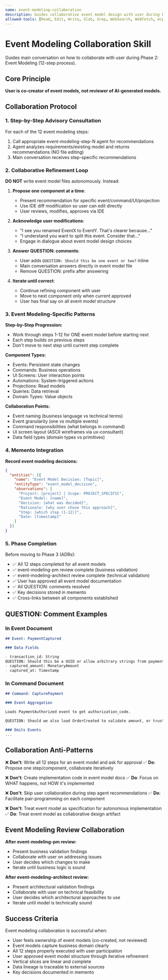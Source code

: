 ```yaml
---
name: event-modeling-collaboration
description: Guides collaborative event model design with user during Phase 2. Facilitates pair-programming on event model documentation using IDE diff modification flow and QUESTION: comments. Use when working on event modeling (12-step process).
allowed-tools: [Read, Edit, Write, Glob, Grep, WebSearch, WebFetch, mcp__memento__create_entities, mcp__memento__create_relations, mcp__memento__add_observations, mcp__memento__semantic_search, mcp__memento__open_nodes, mcp__time__get_current_time, AskUserQuestion]
---
```


# Event Modeling Collaboration Skill

Guides main conversation on how to collaborate with user during Phase 2: Event Modeling (12-step process).

## Core Principle

**User is co-creator of event models, not reviewer of AI-generated models.**

## Collaboration Protocol

### 1. Step-by-Step Advisory Consultation

For each of the 12 event modeling steps:

1. Call appropriate event-modeling-step-N agent for recommendations
2. Agent analyzes requirements/existing model and returns recommendations (NO file editing)
3. Main conversation receives step-specific recommendations

### 2. Collaborative Refinement Loop

**DO NOT** write event model files autonomously. Instead:

1. **Propose one component at a time**:
   - Present recommendation for specific event/command/UI/projection
   - Use IDE diff modification so user can edit directly
   - User reviews, modifies, approves via IDE

2. **Acknowledge user modifications**:
   - "I see you renamed EventX to EventY. That's clearer because..."
   - "I understand you want to split this event. Consider that..."
   - Engage in dialogue about event model design choices

3. **Answer QUESTION: comments**:
   - User adds `QUESTION: Should this be one event or two?` inline
   - Main conversation answers directly in event model file
   - Remove QUESTION: prefix after answering

4. **Iterate until correct**:
   - Continue refining component with user
   - Move to next component only when current approved
   - User has final say on all event model structure

### 3. Event Modeling-Specific Patterns

**Step-by-Step Progression:**

- Work through steps 1-12 for ONE event model before starting next
- Each step builds on previous steps
- Don't move to next step until current step complete

**Component Types:**

- Events: Persistent state changes
- Commands: Business operations
- UI Screens: User interaction points
- Automations: System-triggered actions
- Projections: Read models
- Queries: Data retrieval
- Domain Types: Value objects

**Collaboration Points:**

- Event naming (business language vs technical terms)
- Event granularity (one vs multiple events)
- Command responsibilities (what belongs in command)
- UI screen layout (ASCII wireframes via ux-consultant)
- Data field types (domain types vs primitives)

### 4. Memento Integration

**Record event modeling decisions:**

```json
{
  "entities": [{
    "name": "Event Model Decision: [Topic]",
    "entityType": "event_model_decision",
    "observations": [
      "Project: [project] | Scope: PROJECT_SPECIFIC",
      "Event Model: [name]",
      "Decision: [what was decided]",
      "Rationale: [why user chose this approach]",
      "Step: [which step (1-12)]",
      "Date: [timestamp]"
    ]
  }]
}
```

### 5. Phase Completion

Before moving to Phase 3 (ADRs):

- ✅ All 12 steps completed for all event models
- ✅ event-modeling-pm review complete (business validation)
- ✅ event-modeling-architect review complete (technical validation)
- ✅ User has approved all event model documentation
- ✅ All QUESTION: comments resolved
- ✅ Key decisions stored in memento
- ✅ Cross-links between all components established

## QUESTION: Comment Examples

### In Event Document

```markdown
## Event: PaymentCaptured

### Data Fields

- transaction_id: String
QUESTION: Should this be a UUID or allow arbitrary strings from payment gateway?
- captured_amount: MonetaryAmount
- captured_at: Timestamp
```

### In Command Document

```markdown
## Command: CapturePayment

### Event Aggregation

Loads PaymentAuthorized event to get authorization_code.

QUESTION: Should we also load OrderCreated to validate amount, or trust authorization amount?

### Emits Events
...
```

## Collaboration Anti-Patterns

❌ **Don't**: Write all 12 steps for an event model and ask for approval
✅ **Do**: Propose one step/component, collaborate iteratively

❌ **Don't**: Create implementation code in event model docs
✅ **Do**: Focus on WHAT happens, not HOW it's implemented

❌ **Don't**: Skip user collaboration during step agent recommendations
✅ **Do**: Facilitate pair-programming on each component

❌ **Don't**: Treat event model as specification for autonomous implementation
✅ **Do**: Treat event model as collaborative design artifact

## Event Modeling Review Collaboration

**After event-modeling-pm review:**

- Present business validation findings
- Collaborate with user on addressing issues
- User decides which changes to make
- Iterate until business logic is sound

**After event-modeling-architect review:**

- Present architectural validation findings
- Collaborate with user on technical feasibility
- User decides which architectural approaches to use
- Iterate until model is technically sound

## Success Criteria

Event modeling collaboration is successful when:

- User feels ownership of event models (co-created, not reviewed)
- Event models capture business domain clearly
- All 12 steps properly executed with user participation
- User approved event model structure through iterative refinement
- Vertical slices are linear and complete
- Data lineage is traceable to external sources
- Key decisions documented in memento
